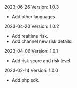 2023-06-26 Version: 1.0.3
- Add other languages.

2023-04-20 Version: 1.0.2
- Add realtime risk.
- Add channel new risk details.

2023-04-06 Version: 1.0.1
- Add risk score and risk level.

2023-02-14 Version: 1.0.0
- Add php sdk.

